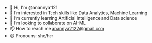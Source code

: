 - 👋 Hi, I'm @anannya1121
- 🔭 I’m interested in Tech skills like Data Analytics, Machine Learning
- 🌱 I’m currently learning Artificial Intelligence and Data science
- 👯 I’m looking to collaborate on AI-ML
- 📫 How to reach me anannya2122@gmail.com
- 😄 Pronouns: she/her

<!--
**anannya1121/anannya1121** is a ✨ _special_ ✨ repository because its `README.md` (this file) appears on your GitHub profile.

Here are some ideas to get you started:

- 👋 Hi, I'm @anannya1121
- 🔭 I’m interested in Tech skills like Data Analytics, Machine Learning
- 🌱 I’m currently learning Artificial Intelligence and Data science
- 👯 I’m looking to collaborate on AI-ML
- 📫 How to reach me anannya2122@gmail.com
- 😄 Pronouns: she/her
-->
